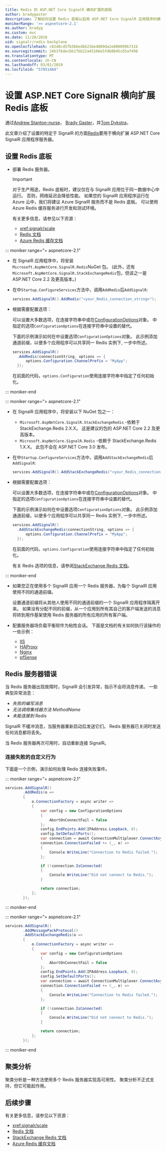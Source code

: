 ```yaml
---
title: Redis 的 ASP.NET Core SignalR 横向扩展的底板
author: bradygaster
description: 了解如何设置 Redis 底板以启用 ASP.NET Core SignalR 应用程序的横向扩展。
monikerRange: '>= aspnetcore-2.1'
ms.author: bradyg
ms.custom: mvc
ms.date: 11/28/2018
uid: signalr/redis-backplane
ms.openlocfilehash: c02d8cd5fb3b6edbb21be4889da2e880099b731b
ms.sourcegitcommit: 24b1f6decbb17bb22a45166e5fdb0845c65af498
ms.translationtype: MT
ms.contentlocale: zh-CN
ms.lasthandoff: 03/01/2019
ms.locfileid: "57051484"
---
```

# <a name="set-up-a-redis-backplane-for-aspnet-core-signalr-scale-out"></a>设置 ASP.NET Core SignalR 横向扩展 Redis 底板

通过[Andrew Stanton-nurse](https://twitter.com/anurse)， [Brady Gaster](https://twitter.com/bradygaster)，并[Tom Dykstra](https://github.com/tdykstra)，

此文章介绍了设置的特定于 SignalR 的方面[Redis](https://redis.io/)要用于横向扩展 ASP.NET Core SignalR 应用程序服务器。

## <a name="set-up-a-redis-backplane"></a>设置 Redis 底板

* 部署 Redis 服务器。

  > [!IMPORTANT] 
  > 对于生产用途，Redis 底板时，建议仅在与 SignalR 应用位于同一数据中心中运行。 否则，网络延迟会降低性能。 如果您的 SignalR 应用程序运行在 Azure 云中，我们将建议 Azure SignalR 服务而不是 Redis 底板。 可以使用 Azure Redis 缓存服务进行开发和测试环境。

  有关更多信息，请参见以下资源：

  * <xref:signalr/scale>
  * [Redis 文档](https://redis.io/)
  * [Azure Redis 缓存文档](https://docs.microsoft.com/en-us/azure/redis-cache/)

::: moniker range="= aspnetcore-2.1"

* 在 SignalR 应用程序中，将安装`Microsoft.AspNetCore.SignalR.Redis`NuGet 包。 (此外，还有`Microsoft.AspNetCore.SignalR.StackExchangeRedis`包，但该之一是 ASP.NET Core 2.2 及更高版本。)

* 在中`Startup.ConfigureServices`方法中，调用`AddRedis`后`AddSignalR`:

  ```csharp
  services.AddSignalR().AddRedis("<your_Redis_connection_string>");
  ```

* 根据需要配置选项：
 
  可以设置大多数选项，在连接字符串中或在[ConfigurationOptions](https://stackexchange.github.io/StackExchange.Redis/Configuration#configuration-options)对象。 中指定的选项`ConfigurationOptions`在连接字符串中设置的替代。

  下面的示例演示如何在中设置选项`ConfigurationOptions`对象。 此示例添加通道前缀，以便多个应用程序可以共享同一 Redis 实例下, 一步中所述。

  ```csharp
  services.AddSignalR()
    .AddRedis(connectionString, options => {
        options.Configuration.ChannelPrefix = "MyApp";
    });
  ```

  在前面的代码，`options.Configuration`使用连接字符串中指定了任何初始化。

::: moniker-end

::: moniker range="> aspnetcore-2.1"

* 在 SignalR 应用程序中，将安装以下 NuGet 包之一：

  * `Microsoft.AspNetCore.SignalR.StackExchangeRedis` -依赖于 StackExchange.Redis 2.X.X。 这是建议的包的 ASP.NET Core 2.2 及更高版本。
  * `Microsoft.AspNetCore.SignalR.Redis` -依赖于 StackExchange.Redis 1.X.X。 此包不会在 ASP.NET Core 3.0 发布。

* 在中`Startup.ConfigureServices`方法中，调用`AddStackExchangeRedis`后`AddSignalR`:

  ```csharp
  services.AddSignalR().AddStackExchangeRedis("<your_Redis_connection_string>");
  ```

* 根据需要配置选项：
 
  可以设置大多数选项，在连接字符串中或在[ConfigurationOptions](https://stackexchange.github.io/StackExchange.Redis/Configuration#configuration-options)对象。 中指定的选项`ConfigurationOptions`在连接字符串中设置的替代。

  下面的示例演示如何在中设置选项`ConfigurationOptions`对象。 此示例添加通道前缀，以便多个应用程序可以共享同一 Redis 实例下, 一步中所述。

  ```csharp
  services.AddSignalR()
    .AddStackExchangeRedis(connectionString, options => {
        options.Configuration.ChannelPrefix = "MyApp";
    });
  ```

  在前面的代码，`options.Configuration`使用连接字符串中指定了任何初始化。

  有关 Redis 选项的信息，请参阅[StackExchange Redis 文档](https://stackexchange.github.io/StackExchange.Redis/Configuration.html)。

::: moniker-end

* 如果您正在使用多个 SignalR 应用一个 Redis 服务器，为每个 SignalR 应用使用不同的通道前缀。

  设置通道前缀将从其他人使用不同的通道前缀的一个 SignalR 应用程序隔离开来。 如果没有分配不同的前缀，从一个应用到所有其自己的客户端发送的消息将转到用作基架使用 Redis 服务器的所有应用的所有客户端。

* 配置服务器场负载平衡软件为粘性会话。 下面是文档的有关如何执行该操作的一些示例：

  * [IIS](/iis/extensions/configuring-application-request-routing-arr/http-load-balancing-using-application-request-routing)
  * [HAProxy](https://www.haproxy.com/blog/load-balancing-affinity-persistence-sticky-sessions-what-you-need-to-know/)
  * [Nginx](https://docs.nginx.com/nginx/admin-guide/load-balancer/http-load-balancer/#sticky)
  * [pfSense](https://www.netgate.com/docs/pfsense/loadbalancing/inbound-load-balancing.html#sticky-connections)

## <a name="redis-server-errors"></a>Redis 服务器错误

当 Redis 服务器出现故障时，SignalR 会引发异常，指示不会将消息传递。 一些典型异常消息：

* *失败的编写消息*
* *无法调用集线器方法 MethodName*
* *未能连接到 Redis*

SignalR 不缓冲消息，当服务器重新启动后发送它们。 Redis 服务器已关闭时发送任何消息都将丢失。

当 Redis 服务器再次可用时，自动重新连接 SignalR。

### <a name="custom-behavior-for-connection-failures"></a>连接失败的自定义行为

下面是一个示例，演示如何处理 Redis 连接失败事件。

::: moniker range="= aspnetcore-2.1"

```csharp
services.AddSignalR()
        .AddRedis(o =>
        {
            o.ConnectionFactory = async writer =>
            {
                var config = new ConfigurationOptions
                {
                    AbortOnConnectFail = false
                };
                config.EndPoints.Add(IPAddress.Loopback, 0);
                config.SetDefaultPorts();
                var connection = await ConnectionMultiplexer.ConnectAsync(config, writer);
                connection.ConnectionFailed += (_, e) =>
                {
                    Console.WriteLine("Connection to Redis failed.");
                };

                if (!connection.IsConnected)
                {
                    Console.WriteLine("Did not connect to Redis.");
                }

                return connection;
            };
        });
```

::: moniker-end

::: moniker range="> aspnetcore-2.1"

```csharp
services.AddSignalR()
        .AddMessagePackProtocol()
        .AddStackExchangeRedis(o =>
        {
            o.ConnectionFactory = async writer =>
            {
                var config = new ConfigurationOptions
                {
                    AbortOnConnectFail = false
                };
                config.EndPoints.Add(IPAddress.Loopback, 0);
                config.SetDefaultPorts();
                var connection = await ConnectionMultiplexer.ConnectAsync(config, writer);
                connection.ConnectionFailed += (_, e) =>
                {
                    Console.WriteLine("Connection to Redis failed.");
                };

                if (!connection.IsConnected)
                {
                    Console.WriteLine("Did not connect to Redis.");
                }

                return connection;
            };
        });
```

::: moniker-end

## <a name="clustering"></a>聚类分析

聚类分析是一种方法使用多个 Redis 服务器实现高可用性。 聚类分析不正式支持，但它可能起作用。

## <a name="next-steps"></a>后续步骤

有关更多信息，请参见以下资源：

* <xref:signalr/scale>
* [Redis 文档](https://redis.io/documentation)
* [StackExchange Redis 文档](https://stackexchange.github.io/StackExchange.Redis/)
* [Azure Redis 缓存文档](https://docs.microsoft.com/en-us/azure/redis-cache/)
